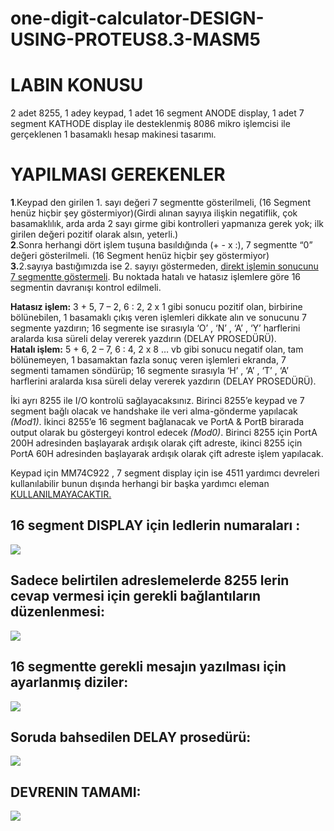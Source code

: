 # one-digit-calculator-DESIGN-USING-PROTEUS8.3-MASM5

# LABIN KONUSU

2 adet 8255, 1 adey keypad, 1 adet 16 segment ANODE display, 1 adet 7 segment KATHODE display ile desteklenmiş 8086 mikro işlemcisi ile gerçeklenen 1 basamaklı hesap makinesi tasarımı.

# YAPILMASI GEREKENLER
<b>1</b>.Keypad den girilen 1. sayı değeri 7 segmentte gösterilmeli, (16 Segment henüz hiçbir şey göstermiyor)(Girdi alınan sayıya ilişkin negatiflik, çok basamaklılık, arda arda 2 sayı girme gibi kontrolleri yapmanıza gerek yok; ilk girilen değeri pozitif olarak alsın, yeterli.)
</br><b>2</b>.Sonra herhangi dört işlem tuşuna basıldığında (+  -  x  :), 7 segmentte “0” değeri gösterilmeli. (16 Segment henüz hiçbir şey göstermiyor)
</br><b>3.</b>2.sayıya bastığımızda ise 2. sayıyı göstermeden, <u>direkt işlemin sonucunu 7 segmentte göstermeli</u>. Bu noktada hatalı ve hatasız işlemlere göre 16 segmentin davranışı kontrol edilmeli.

<b>Hatasız işlem:</b> 3 + 5,   7 – 2,   6 : 2,   2 x 1 gibi sonucu pozitif olan, birbirine bölünebilen, 1 basamaklı  çıkış veren işlemleri dikkate alın ve sonucunu 7 segmente yazdırın; 16 segmente ise sırasıyla ‘O’ , ‘N’ , ‘A’ , ‘Y’ harflerini aralarda kısa süreli delay vererek yazdırın (DELAY PROSEDÜRÜ). 
</br><b>Hatalı işlem:</b> 5 + 6,   2 – 7,   6 : 4,  2 x 8 … vb gibi sonucu negatif olan, tam bölünemeyen, 1 basamaktan fazla sonuç veren işlemleri ekranda, 7 segmenti tamamen söndürüp; 16 segmente sırasıyla ‘H’ , ‘A’ , ‘T’ , ‘A’ harflerini aralarda kısa süreli delay vererek yazdırın (DELAY PROSEDÜRÜ).

İki ayrı 8255 ile I/O kontrolü sağlayacaksınız. Birinci 8255’e keypad ve 7 segment bağlı olacak ve handshake ile veri alma-gönderme yapılacak <i>(Mod1)</i>. İkinci 8255’e 16 segment bağlanacak ve PortA & PortB birarada output olarak bu göstergeyi kontrol edecek <i>(Mod0)</i>. Birinci 8255 için PortA 200H adresinden başlayarak ardışık olarak çift adreste, ikinci 8255 için PortA 60H adresinden başlayarak ardışık olarak çift adreste işlem yapılacak.

Keypad için MM74C922 , 7 segment display için ise 4511 yardımcı devreleri kullanılabilir bunun dışında herhangi bir başka yardımcı eleman <u>KULLANILMAYACAKTIR.</u>

<h2>16 segment DISPLAY için ledlerin numaraları :</h2>
<img src="https://github.com/sercfornow/cacheBuffer-DESIGN-USING-C-PROGRAMMING-LANGUAGE/blob/master/screenshots/ss_1.png">
<h2>Sadece belirtilen adreslemelerde 8255 lerin cevap vermesi için gerekli bağlantıların düzenlenmesi:</h2>
<img src="https://github.com/sercfornow/cacheBuffer-DESIGN-USING-C-PROGRAMMING-LANGUAGE/blob/master/screenshots/ss_1.png">
<h2>16 segmentte gerekli mesajın yazılması için ayarlanmış diziler:</h2>
<img src="https://github.com/sercfornow/cacheBuffer-DESIGN-USING-C-PROGRAMMING-LANGUAGE/blob/master/screenshots/ss_1.png">
<h2>Soruda bahsedilen DELAY prosedürü:</h2>
<img src="https://github.com/sercfornow/cacheBuffer-DESIGN-USING-C-PROGRAMMING-LANGUAGE/blob/master/screenshots/ss_1.png">
<h2>DEVRENIN TAMAMI:</h2>
<img src="https://github.com/sercfornow/cacheBuffer-DESIGN-USING-C-PROGRAMMING-LANGUAGE/blob/master/screenshots/ss_1.png">

